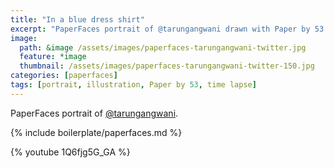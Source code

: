 ```yaml
---
title: "In a blue dress shirt"
excerpt: "PaperFaces portrait of @tarungangwani drawn with Paper by 53 on an iPad."
image: 
  path: &image /assets/images/paperfaces-tarungangwani-twitter.jpg 
  feature: *image
  thumbnail: /assets/images/paperfaces-tarungangwani-twitter-150.jpg
categories: [paperfaces]
tags: [portrait, illustration, Paper by 53, time lapse]
---
```


PaperFaces portrait of [@tarungangwani](https://twitter.com/tarungangwani).

{% include boilerplate/paperfaces.md %}

{% youtube 1Q6fjg5G_GA %}
